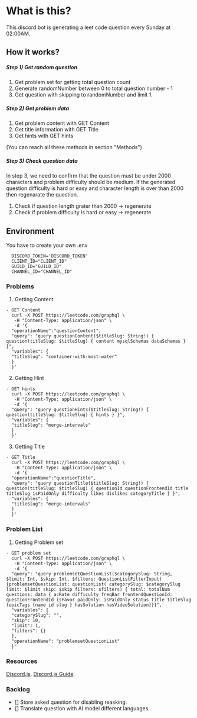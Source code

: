 # What is this?

This discord bot is generating a leet code question every Sunday at 02:00AM.

## How it works?

##### Step 1) Get random question

1. Get problem set for getting total question count
2. Generate randomNumber between 0 to total question number - 1
3. Get question with skipping to randomNumber and limit 1.

##### Step 2) Get problem data

1. Get problem content with GET Content
2. Get title information with GET Title
3. Get hints with GET hints

(You can reach all these methods in section "Methods")

##### Step 3) Check question data

In step 3, we need to confirm that the question must be under 2000 characters and problem difficulty should be medium. If the generated question difficulty is hard or easy and character length is over than 2000 then regenarate the question.

1. Check if question length grater than 2000 -> regenerate
2. Check if problem difficulty is hard or easy -> regenerate

## Environment

You have to create your own .env

```
  DISCORD_TOKEN='DISCORD_TOKEN'
  CLIENT_ID="CLIENT_ID"
  GUILD_ID="GUILD_ID"
  CHANNEL_ID="CHANNEL_ID"
```

### Problems

1. Getting Content

```
- GET Content
  curl -X POST https://leetcode.com/graphql \
   -H "Content-Type: application/json" \
   -d '{
  "operationName":"questionContent",
  "query": "query questionContent($titleSlug: String!) { question(titleSlug: $titleSlug) { content mysqlSchemas dataSchemas } }",
  "variables": {
  "titleSlug": "container-with-most-water"
  }
  }'
```

2. Getting Hint

```
- GET hints
  curl -X POST https://leetcode.com/graphql \
   -H "Content-Type: application/json" \
   -d '{
  "query": "query questionHints($titleSlug: String!) { question(titleSlug: $titleSlug) { hints } }",
  "variables": {
  "titleSlug": "merge-intervals"
  }
  }'
```

3. Getting Title

```
- GET Title
  curl -X POST https://leetcode.com/graphql \
   -H "Content-Type: application/json" \
   -d '{
  "operationName":"questionTitle",
  "query": "query questionTitle($titleSlug: String!) { question(titleSlug: $titleSlug) { questionId questionFrontendId title titleSlug isPaidOnly difficulty likes dislikes categoryTitle } }",
  "variables": {
  "titleSlug": "merge-intervals"
  }
  }'
```

### Problem List

1. Getting Problem set

```
- GET problem set
  curl -X POST https://leetcode.com/graphql \
   -H "Content-Type: application/json" \
   -d '{
  "query": "query problemsetQuestionList($categorySlug: String, $limit: Int, $skip: Int, $filters: QuestionListFilterInput) {problemsetQuestionList: questionList( categorySlug: $categorySlug limit: $limit skip: $skip filters: $filters) { total: totalNum questions: data { acRate difficulty freqBar frontendQuestionId: questionFrontendId isFavor paidOnly: isPaidOnly status title titleSlug topicTags {name id slug } hasSolution hasVideoSolution}}}",
  "variables": {
  "categorySlug": "",
  "skip": 10,
  "limit": 1,
  "filters": {}
  },
  "operationName": "problemsetQuestionList"
  }'
```

### Resources

[Discord.js](https://discord.js.org).
[Discord.js Guide](https://discordjs.guide).

### Backlog

- [] Store asked question for disabling reasking.
- [] Translate question with AI model different languages.
